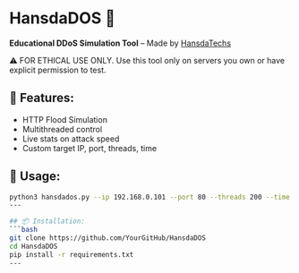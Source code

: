 # HansdaDOS 🚀

**Educational DDoS Simulation Tool** – Made by [HansdaTechs](https://github.com/Hero24-x)

⚠️ FOR ETHICAL USE ONLY. Use this tool only on servers you own or have explicit permission to test.

## 🔧 Features:
- HTTP Flood Simulation
- Multithreaded control
- Live stats on attack speed
- Custom target IP, port, threads, time

## 🧠 Usage:
```bash
python3 hansdados.py --ip 192.168.0.101 --port 80 --threads 200 --time 60
---

## 📦 Installation:
```bash
git clone https://github.com/YourGitHub/HansdaDOS
cd HansdaDOS
pip install -r requirements.txt
---

